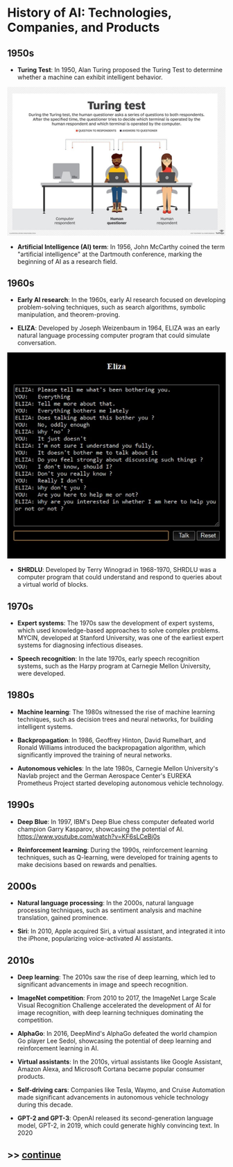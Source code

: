 # History of AI: Technologies, Companies, and Products

## 1950s

- **Turing Test**: In 1950, Alan Turing proposed the Turing Test to determine whether a machine can exhibit intelligent behavior.

![Turing Test](images/history/turing_test.jpg)


- **Artificial Intelligence (AI) term**: In 1956, John McCarthy coined the term "artificial intelligence" at the Dartmouth conference, marking the beginning of AI as a research field.

## 1960s

- **Early AI research**: In the 1960s, early AI research focused on developing problem-solving techniques, such as search algorithms, symbolic manipulation, and theorem-proving.

- **ELIZA**: Developed by Joseph Weizenbaum in 1964, ELIZA was an early natural language processing computer program that could simulate conversation.

![Turing Test](images/history/eliza.jpeg)

- **SHRDLU**: Developed by Terry Winograd in 1968-1970, SHRDLU was a computer program that could understand and respond to queries about a virtual world of blocks.

## 1970s

- **Expert systems**: The 1970s saw the development of expert systems, which used knowledge-based approaches to solve complex problems. MYCIN, developed at Stanford University, was one of the earliest expert systems for diagnosing infectious diseases.

- **Speech recognition**: In the late 1970s, early speech recognition systems, such as the Harpy program at Carnegie Mellon University, were developed.

## 1980s

- **Machine learning**: The 1980s witnessed the rise of machine learning techniques, such as decision trees and neural networks, for building intelligent systems.

- **Backpropagation**: In 1986, Geoffrey Hinton, David Rumelhart, and Ronald Williams introduced the backpropagation algorithm, which significantly improved the training of neural networks.

- **Autonomous vehicles**: In the late 1980s, Carnegie Mellon University's Navlab project and the German Aerospace Center's EUREKA Prometheus Project started developing autonomous vehicle technology.

## 1990s

- **Deep Blue**: In 1997, IBM's Deep Blue chess computer defeated world champion Garry Kasparov, showcasing the potential of AI.
https://www.youtube.com/watch?v=KF6sLCeBj0s

- **Reinforcement learning**: During the 1990s, reinforcement learning techniques, such as Q-learning, were developed for training agents to make decisions based on rewards and penalties.

## 2000s

- **Natural language processing**: In the 2000s, natural language processing techniques, such as sentiment analysis and machine translation, gained prominence.

- **Siri**: In 2010, Apple acquired Siri, a virtual assistant, and integrated it into the iPhone, popularizing voice-activated AI assistants.

## 2010s

- **Deep learning**: The 2010s saw the rise of deep learning, which led to significant advancements in image and speech recognition.

- **ImageNet competition**: From 2010 to 2017, the ImageNet Large Scale Visual Recognition Challenge accelerated the development of AI for image recognition, with deep learning techniques dominating the competition.

- **AlphaGo**: In 2016, DeepMind's AlphaGo defeated the world champion Go player Lee Sedol, showcasing the potential of deep learning and reinforcement learning in AI.

- **Virtual assistants**: In the 2010s, virtual assistants like Google Assistant, Amazon Alexa, and Microsoft Cortana became popular consumer products.

- **Self-driving cars**: Companies like Tesla, Waymo, and Cruise Automation made significant advancements in autonomous vehicle technology during this decade.

- **GPT-2 and GPT-3**: OpenAI released its second-generation language model, GPT-2, in 2019, which could generate highly convincing text. In 2020

## >> [continue](2b.recenthistory.md)